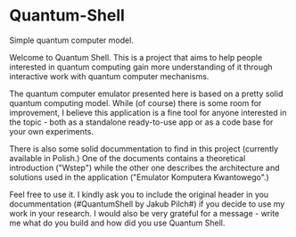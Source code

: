 # Quantum-Shell
Simple quantum computer model.

Welcome to Quantum Shell.
This is a project that aims to help people interested in quantum computing gain more understanding
of it through interactive work with quantum computer mechanisms.

The quantum computer emulator presented here is based on a pretty solid quantum computing model.
While (of course) there is some room for improvement, I believe this application is a fine tool
for anyone interested in the topic - both as a standalone ready-to-use app or as a code base for
your own experiments.

There is also some solid docummentation to find in this project (currently available in Polish.)
One of the documents contains a theoretical introduction ("Wstep") while the other one
describes the architecture and solutions used in the application ("Emulator Komputera Kwantowego".)

Feel free to use it.
I kindly ask you to include the original header in you docummentation (#QuantumShell by Jakub Pilch#)
if you decide to use my work in your research. I would also be very grateful for a message - write me
what do you build and how did you use Quantum Shell.
